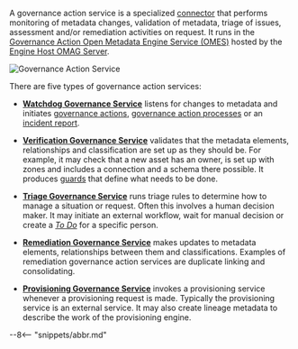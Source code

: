 <!-- SPDX-License-Identifier: CC-BY-4.0 -->
<!-- Copyright Contributors to the ODPi Egeria project 2020. -->

A governance action service is a specialized [connector](/egeria-docs/concepts/connector) that performs monitoring of metadata changes, validation of metadata, triage of issues, assessment and/or remediation activities on request.  It runs in the [Governance Action Open Metadata Engine Service (OMES)](/egeria-docs/services/omes/governance-action) hosted by the [Engine Host OMAG Server](/egeria-docs/concepts/engine-host).

![Governance Action Service](/egeria-docs/connectors/governance-action-service.svg)

There are five types of governance action services:
  
* **[Watchdog Governance Service](/egeria-docs/guides/developer/governance-action-services/watchdog-governance-service)** listens for changes to metadata and initiates
  [governance actions](/egeria-docs/concepts/governance-action), [governance action processes](/egeria-docs/concepts/governance-action-process)
  or an [incident report](/egeria-docs/concepts/incident-report).
  
* **[Verification Governance Service](/egeria-docs/guides/developer/governance-action-services/verification-governance-service)** validates that the metadata elements, relationships and
  classification are set up as they should be.  For example, it may check that a new asset has an owner, is set up
  with zones and includes a connection and a schema there possible.  It produces [guards](/egeria-docs/concepts/guard)
  that define what needs to be done.
  
* **[Triage Governance Service](/egeria-docs/guides/developer/governance-action-services/triage-governance-service)** runs triage rules to determine how to manage a situation or request.
  Often this involves a human decision maker.   It may initiate an external workflow, wait for manual
  decision or create a *[To Do](/egeria-docs/concepts/to-do)* for a specific person.
  
* **[Remediation Governance Service](/egeria-docs/guides/developer/governance-action-services/remediation-governance-service)** makes updates to metadata elements, relationships between them
  and classifications. Examples of remediation governance action services are duplicate linking and consolidating.

* **[Provisioning Governance Service](/egeria-docs/guides/developer/governance-action-services/provisioning-governance-service)**  invokes a provisioning service whenever a provisioning request is made. 
  Typically the provisioning service is an external service.  It may also create lineage metadata to
  describe the work of the provisioning engine.
  
  
--8<-- "snippets/abbr.md"